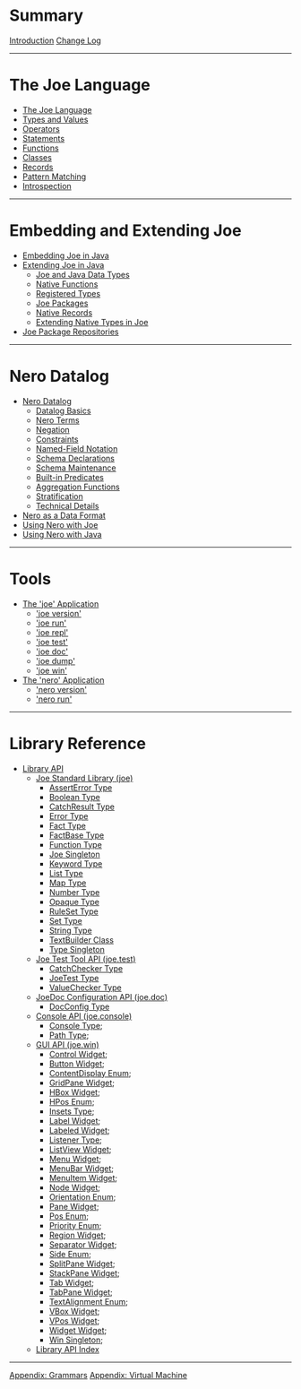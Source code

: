 # Summary

[Introduction](introduction.md)
[Change Log](changes.md)

---

# The Joe Language

- [The Joe Language](language.md)
- [Types and Values](types.md)
- [Operators](operators.md)
- [Statements](statements.md)
- [Functions](functions.md)
- [Classes](classes.md)
- [Records](records.md)
- [Pattern Matching](patterns.md)
- [Introspection](introspection.md)

---

# Embedding and Extending Joe
- [Embedding Joe in Java](embedding/embedding.md)
- [Extending Joe in Java](extending/extending.md)
  - [Joe and Java Data Types](extending/java_types.md)
  - [Native Functions](extending/native_functions.md)
  - [Registered Types](extending/registered_types.md)
  - [Joe Packages](extending/packages.md)
  - [Native Records](extending/native_records.md)
  - [Extending Native Types in Joe](extending/native_classes.md)
- [Joe Package Repositories](package_repos.md)
 
---

# Nero Datalog

- [Nero Datalog](nero/nero.md)
  - [Datalog Basics](nero/datalog_basics.md) 
  - [Nero Terms](nero/terms.md)
  - [Negation](nero/negation.md)
  - [Constraints](nero/constraints.md)
  - [Named-Field Notation](nero/named_fields.md)
  - [Schema Declarations](nero/schema.md)
  - [Schema Maintenance](nero/schema_maintenance.md)
  - [Built-in Predicates](nero/builtin_predicates.md)
  - [Aggregation Functions](nero/aggregation_functions.md)
  - [Stratification](nero/stratification.md) 
  - [Technical Details](nero/technical_details.md)
- [Nero as a Data Format](nero/nero_data.md)
- [Using Nero with Joe](nero/nero_and_joe.md)
- [Using Nero with Java](nero/nero_and_java.md)
---

# Tools
- [The 'joe' Application](joe_app.md)
  - ['joe version'](joe_version.md)
  - ['joe run'](joe_run.md)
  - ['joe repl'](joe_repl.md)
  - ['joe test'](joe_test.md)
  - ['joe doc'](joe_doc.md)
  - ['joe dump'](joe_dump.md)
  - ['joe win'](joe_win.md)
- [The 'nero' Application](nero_app.md)
  - ['nero version'](nero_version.md)
  - ['nero run'](nero_run.md)
 
---
 
# Library Reference

- [Library API](library/index.md)
  - [Joe Standard Library (joe)](./library/pkg.joe.md)
    - [AssertError Type](./library/type.joe.AssertError.md)
    - [Boolean Type](./library/type.joe.Boolean.md)
    - [CatchResult Type](./library/type.joe.CatchResult.md)
    - [Error Type](./library/type.joe.Error.md)
    - [Fact Type](./library/type.joe.Fact.md)
    - [FactBase Type](./library/type.joe.FactBase.md)
    - [Function Type](./library/type.joe.Function.md)
    - [Joe Singleton](./library/type.joe.Joe.md)
    - [Keyword Type](./library/type.joe.Keyword.md)
    - [List Type](./library/type.joe.List.md)
    - [Map Type](./library/type.joe.Map.md)
    - [Number Type](./library/type.joe.Number.md)
    - [Opaque Type](./library/type.joe.Opaque.md)
    - [RuleSet Type](./library/type.joe.RuleSet.md)
    - [Set Type](./library/type.joe.Set.md)
    - [String Type](./library/type.joe.String.md)
    - [TextBuilder Class](./library/type.joe.TextBuilder.md)
    - [Type Singleton](./library/type.joe.Type.md)
  - [Joe Test Tool API (joe.test)](./library/pkg.joe.test.md)
    - [CatchChecker Type](./library/type.joe.test.CatchChecker.md)
    - [JoeTest Type](./library/type.joe.test.JoeTest.md)
    - [ValueChecker Type](./library/type.joe.test.ValueChecker.md)
  - [JoeDoc Configuration API (joe.doc)](./library/pkg.joe.doc.md)
    - [DocConfig Type](./library/type.joe.doc.DocConfig.md)
  - [Console API (joe.console)](./library/pkg.joe.console.md)
    - [Console Type](library/type.joe.console.Console.md);
    - [Path Type](library/type.joe.console.Path.md);
  - [GUI API (joe.win)](./library/pkg.joe.win.md)
    - [Control Widget](library/type.joe.win.Control.md);
    - [Button Widget](library/type.joe.win.Button.md);
    - [ContentDisplay Enum](library/type.joe.win.ContentDisplay.md);
    - [GridPane Widget](library/type.joe.win.GridPane.md);
    - [HBox Widget](library/type.joe.win.HBox.md);
    - [HPos Enum](library/type.joe.win.HPos.md);
    - [Insets Type](library/type.joe.win.Insets.md);
    - [Label Widget](library/type.joe.win.Label.md);
    - [Labeled Widget](library/type.joe.win.Labeled.md);
    - [Listener Type](library/type.joe.win.Listener.md);
    - [ListView Widget](library/type.joe.win.ListView.md);
    - [Menu Widget](library/type.joe.win.Menu.md);
    - [MenuBar Widget](library/type.joe.win.MenuBar.md);
    - [MenuItem Widget](library/type.joe.win.MenuItem.md);
    - [Node Widget](library/type.joe.win.Node.md);
    - [Orientation Enum](library/type.joe.win.Orientation.md);
    - [Pane Widget](library/type.joe.win.Pane.md);
    - [Pos Enum](library/type.joe.win.Pos.md);
    - [Priority Enum](library/type.joe.win.Priority.md);
    - [Region Widget](library/type.joe.win.Region.md);
    - [Separator Widget](library/type.joe.win.Separator.md);
    - [Side Enum](library/type.joe.win.Side.md);
    - [SplitPane Widget](library/type.joe.win.SplitPane.md);
    - [StackPane Widget](library/type.joe.win.StackPane.md);
    - [Tab Widget](library/type.joe.win.Tab.md);
    - [TabPane Widget](library/type.joe.win.TabPane.md);
    - [TextAlignment Enum](library/type.joe.win.TextAlignment.md);
    - [VBox Widget](library/type.joe.win.VBox.md);
    - [VPos Widget](library/type.joe.win.VPos.md);
    - [Widget Widget](library/type.joe.win.Widget.md);
    - [Win Singleton](library/type.joe.win.Win.md);
  - [Library API Index](./library/index.md)

---

[Appendix: Grammars](grammar.md)
[Appendix: Virtual Machine](vm.md)
